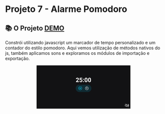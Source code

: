 # Projeto 7 - Alarme Pomodoro

## 📚 O Projeto [DEMO](https://sabrinagomesb.github.io/rs-explorer/stage05-projeto07/)

Constrói utilizando javascript um marcador de tempo personalizado e um contador do estilo pomodoro. Aqui vemos utilização de métodos nativos do js, também aplicamos sons e exploramos os módulos de importação e exportação.

<p align="center">
  <img src="../.github/projeto-07.png" alt="start" width="60%">
</p>
